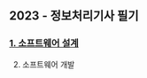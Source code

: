## 2023 - 정보처리기사 필기
### [1. 소프트웨어 설계](https://github.com/conf312/concept-description/blob/master/certificate/plan.md)   
2. 소프트웨어 개발
